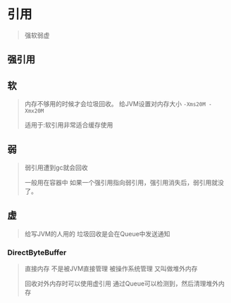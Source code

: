 # 引用

> 强软弱虚

## 强引用


## 软
> 内存不够用的时候才会垃圾回收。
> 给JVM设置对内存大小 `-Xms20M -Xmx20M`
>
>适用于:软引用非常适合缓存使用

## 弱 
> 弱引用遭到gc就会回收
>
>一般用在容器中
>如果一个强引用指向弱引用，强引用消失后，弱引用就没了。
>

## 虚
> 给写JVM的人用的
> 垃圾回收是会在Queue中发送通知
>
### DirectByteBuffer
> 直接内存 不是被JVM直接管理  被操作系统管理  又叫做堆外内存
>
>回收对外内存时可以使用虚引用 通过Queue可以检测到，然后清理堆外内存
>


